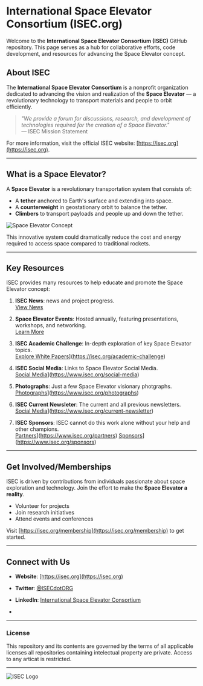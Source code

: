 # International Space Elevator Consortium (ISEC.org)

Welcome to the **International Space Elevator Consortium (ISEC)** GitHub repository. This page serves as a hub for collaborative efforts, code development, and resources for advancing the Space Elevator concept.

## About ISEC

The **International Space Elevator Consortium** is a nonprofit organization dedicated to advancing the vision and realization of the **Space Elevator** — a revolutionary technology to transport materials and people to orbit efficiently.

> *"We provide a forum for discussions, research, and development of technologies required for the creation of a Space Elevator."*  
> — ISEC Mission Statement

For more information, visit the official ISEC website: [https://isec.org](https://isec.org).

---

## What is a Space Elevator?

A **Space Elevator** is a revolutionary transportation system that consists of:

- A **tether** anchored to Earth's surface and extending into space.
- A **counterweight** in geostationary orbit to balance the tether.
- **Climbers** to transport payloads and people up and down the tether.

![Space Elevator Concept](https://isec.org/resources/Pictures/Concept_Artwork_3.jpg)

This innovative system could dramatically reduce the cost and energy required to access space compared to traditional rockets.

---

## Key Resources

ISEC provides many resources to help educate and promote the Space Elevator concept:

1. **ISEC News**: news and project progress.  
   [View News](https://isec.org/news)

2. **Space Elevator Events**: Hosted annually, featuring presentations, workshops, and networking.  
  [Learn More](https://isec.org/events)

3. **ISEC Academic Challenge**: In-depth exploration of key Space Elevator topics.  
   [Explore White Papers](https://www.isec.org/academic-challenge)](https://isec.org/academic-challenge)

4. **ISEC Social Media**: Links to Space Elevator Social Media.  
   [Social Media](https://www.isec.org/academic-challenge)](https://www.isec.org/social-media)

5. **Photographs**: Just a few Space Elevator visionary photgraphs.  
   [Photographs](https://www.isec.org/photographs)](https://www.isec.org/photographs)

6. **ISEC Current Newsleter**: The current and all previous newsletters.  
   [Social Media](https://www.isec.org/current-newsletter)](https://www.isec.org/current-newsletter)

7. **ISEC Sponsors**: ISEC cannot do this work alone without your help and other champions.  
   [Partners](https://www.isec.org/partners)](https://www.isec.org/partners)
   [Sponsors](https://www.isec.org/sponsors)](https://www.isec.org/sponsors) 

---

## Get Involved/Memberships

ISEC is driven by contributions from individuals passionate about space exploration and technology. Join the effort to make the **Space Elevator a reality**.

- Volunteer for projects  
- Join research initiatives  
- Attend events and conferences  

Visit [https://isec.org/membership](https://isec.org/membership) to get started.

---

## Connect with Us

- **Website**: [https://isec.org](https://isec.org)  
- **Twitter**: [@ISECdotORG](https://twitter.com/ISECdotORG)
- **LinkedIn**: [International Space Elevator Consortium](https://www.linkedin.com/company/international-space-elevator-consortium)

- 

---

### License

This repository and its contents are governed by the terms of all applicable licenses all repositories containing intelectual property are private.   Access to any articat is restricted.

---
![ISEC Logo](https://images.squarespace-cdn.com/content/v1/5e35af40fb280744e1b16f7b/1665545924720-VDSYL1Z3D9ZATA9LUBD4/elevatorLogo.jpg?format=2500w)
